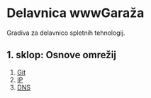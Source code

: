 # Delavnica wwwGaraža
Gradiva za delavnico spletnih tehnologij.

## 1. sklop: Osnove omrežij
1. [Git](git.md)
1. [IP](ip.md)
2. [DNS](dns.md)
